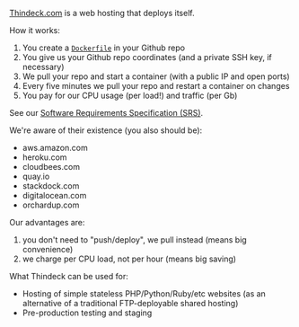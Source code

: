 [Thindeck.com](http://www.thindeck.com) is a web hosting that deploys itself.

How it works:

 1. You create a [`Dockerfile`](https://www.docker.io/) in your Github repo
 2. You give us your Github repo coordinates (and a private SSH key, if necessary)
 3. We pull your repo and start a container (with a public IP and open ports)
 4. Every five minutes we pull your repo and restart a container on changes
 5. You pay for our CPU usage (per load!) and traffic (per Gb)

See our [Software Requirements Specification (SRS)](http://doc.thindeck.com/requs/srs.xml).

We're aware of their existence (you also should be):

 * aws.amazon.com
 * heroku.com
 * cloudbees.com
 * quay.io
 * stackdock.com
 * digitalocean.com
 * orchardup.com

Our advantages are:

 1. you don't need to "push/deploy", we pull instead (means big convenience)
 2. we charge per CPU load, not per hour (means big saving)

What Thindeck can be used for:

 * Hosting of simple stateless PHP/Python/Ruby/etc websites
   (as an alternative of a traditional FTP-deployable shared hosting)
 * Pre-production testing and staging
